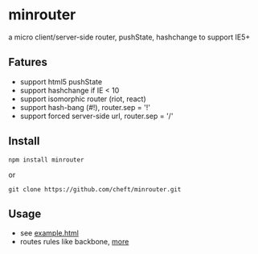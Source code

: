 # minrouter
a micro client/server-side router, pushState, hashchange to support IE5+

## Fatures
* support html5 pushState
* support hashchange if IE < 10
* support isomorphic router (riot, react)
* support hash-bang (#!), router.sep = '!'
* support forced server-side url, router.sep = '/'

## Install
    
    npm install minrouter
  
or

    git clone https://github.com/cheft/minrouter.git

## Usage
* see [example.html](https://github.com/cheft/minrouter/blob/master/example.html)
* routes rules like backbone, [more](http://backbonejs.org/#Router-routes)
